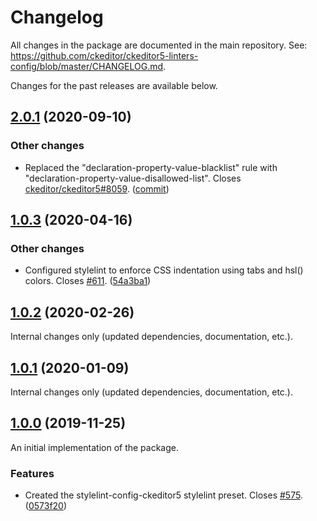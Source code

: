 Changelog
=========

All changes in the package are documented in the main repository. See: https://github.com/ckeditor/ckeditor5-linters-config/blob/master/CHANGELOG.md.

Changes for the past releases are available below.

## [2.0.1](https://github.com/ckeditor/stylelint-config-ckeditor5/compare/v2.0.0...v2.0.1) (2020-09-10)

### Other changes

* Replaced the "declaration-property-value-blacklist" rule with "declaration-property-value-disallowed-list". Closes [ckeditor/ckeditor5#8059](https://github.com/ckeditor/ckeditor5/issues/8059). ([commit](https://github.com/ckeditor/stylelint-config-ckeditor5/commit/edd258cb59286d579ed53ac0b91b73db23dde4e0))


## [1.0.3](https://github.com/ckeditor/ckeditor5-dev/compare/stylelint-config-ckeditor5@1.0.2...stylelint-config-ckeditor5@1.0.3) (2020-04-16)

### Other changes

* Configured stylelint to enforce CSS indentation using tabs and hsl() colors. Closes [#611](https://github.com/ckeditor/ckeditor5-dev/issues/611). ([54a3ba1](https://github.com/ckeditor/ckeditor5-dev/commit/54a3ba1))


## [1.0.2](https://github.com/ckeditor/ckeditor5-dev/compare/stylelint-config-ckeditor5@1.0.1...stylelint-config-ckeditor5@1.0.2) (2020-02-26)

Internal changes only (updated dependencies, documentation, etc.).


## [1.0.1](https://github.com/ckeditor/ckeditor5-dev/compare/stylelint-config-ckeditor5@1.0.0...stylelint-config-ckeditor5@1.0.1) (2020-01-09)

Internal changes only (updated dependencies, documentation, etc.).


## [1.0.0](https://github.com/ckeditor/ckeditor5-dev/tree/stylelint-config-ckeditor5@1.0.0) (2019-11-25)

An initial implementation of the package.

### Features

* Created the stylelint-config-ckeditor5 stylelint preset. Closes [#575](https://github.com/ckeditor/ckeditor5-dev/issues/575). ([0573f20](https://github.com/ckeditor/ckeditor5-dev/commit/0573f20))
